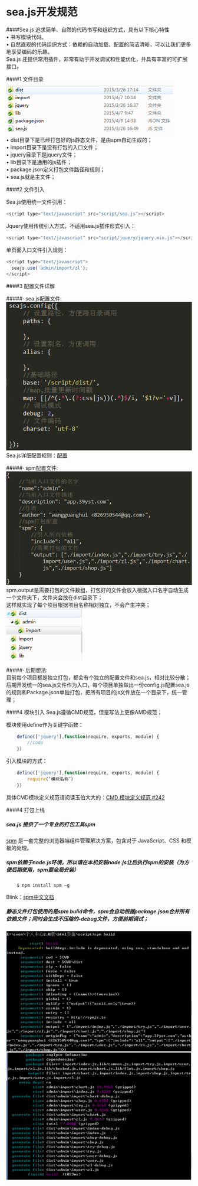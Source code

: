 
sea.js开发规范  
==============
####Sea.js 追求简单、自然的代码书写和组织方式，具有以下核心特性  
    •	书写模块代码。  
    •	自然直观的代码组织方式：依赖的自动加载、配置的简洁清晰，可以让我们更多地享受编码的乐趣。  
    Sea.js 还提供常用插件，非常有助于开发调试和性能优化，并具有丰富的可扩展接口。

####1  文件目录  
  ![文件整体目录](https://github.com/div-wang/Yscript/blob/lib/seajs/img/image001.png "文件整体目录")  
    •	dist目录下是已经打包好的js静态文件，是由spm自动生成的；  
    •	import目录下是没有打包的入口文件；  
    •	jquery目录下是jquery文件；  
    •	lib目录下是通用的js插件；  
    •	package.json定义打包文件路径和规则；  
    •	sea.js就是主文件；  

####2  文件引入  

  Sea.js使用统一文件引用：  
  ```javascript
  <script type="text/javascript" src="script/sea.js"></script>
  ```
  
  Jquery使用传统引入方式，不适用sea.js插件形式引入：
  ```javascript
  <script type="text/javascript" src="script/jquery/jquery.min.js"></script>
  ```
  
  单页面入口文件引入规则：
  ```javascript
  <script type="text/javascript">
	seajs.use('admin/import/zl');
  </script>
  ```
  
####3 	配置文件详解 

#####· sea.js配置文件:  
![sea.js配置文件](https://github.com/div-wang/Yscript/blob/lib/seajs/img/image002.png "sea.js配置文件")  
Sea.js详细配置规则：[配置](https://github.com/seajs/seajs/issues/262)  
	
#####· spm配置文件:
![spm配置文件](https://github.com/div-wang/Yscript/blob/lib/seajs/img/image003.png "spm配置文件") 
spm.output是需要打包的文件数组，打包好的文件会放入根据入口名字自动生成一个文件夹下，文件夹会放在dist目录下；  
这样就实现了每个项目根据项目名称相对独立，不会产生冲突；  
![spm打包文件路径](https://github.com/div-wang/Yscript/blob/lib/seajs/img/image004.png "spm打包文件路径")   
	
#####· 后期想法:  
目前每个项目都是独立打包，都会有个独立的配置文件和sea.js，相对比较分散；后期开发统一的sea.js文件作为入口，每个项目单独做出一份config.js配置sea.js 的规则和Package.json单独打包，把所有项目的js文件放在一个目录下，统一管理；

####4  模块引入
Sea.js遵循CMD规范，但是写法上更像AMD规范；  

模块使用define作为关键字函数：  
```javascript
	define(['jquery'],function(require, exports, module) {
		//code
	})
```

引入模块的方式：
```javascript
	define(['jquery'],function(require, exports, module) {
		require(’模块名称’）
	})
```
	
具体CMD模块定义规范请阅读玉伯大大的：[CMD 模块定义规范 #242](https://github.com/seajs/seajs/issues/242)  
	
####4  打包上线	
#####	sea.js 提供了一个专业的打包工具spm
[spm](https://github.com/spmjs/spm) 是一套完整的浏览器端组件管理解决方案，包含对于 JavaScript、CSS 和模板的处理。

#####	spm依赖于node.js环境，所以请在本机安装node.js让后执行spm的安装（为方便后期使用，spm要全局安装）
		$ npm install spm –g
Blink：[spm中文文档](http://sorrycc.gitbooks.io/spm-handbook/content/index.html)

#####	静态文件打包使用的是spm bulid命令，spm会自动根据package.json合并所有依赖文件；同时会生成不压缩的-debug文件，方便前期调试；
![spm bulid-1](https://github.com/div-wang/Yscript/blob/lib/seajs/img/image005.png "spm bulid-1")   
![spm bulid-2](https://github.com/div-wang/Yscript/blob/lib/seajs/img/image006.png "spm bulid-2")   
	
